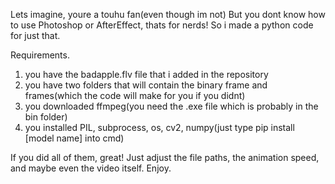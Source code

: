 Lets imagine, youre a touhu fan(even though im not)
But you dont know how to use Photoshop or AfterEffect, thats for nerds!
So i made a python code for just that.

Requirements.
1. you have the badapple.flv file that i added in the repository
2. you have two folders that will contain the binary frame and frames(which the code will make for you if you didnt)
3. you downloaded ffmpeg(you need the .exe file which is probably in the bin folder)
4. you installed PIL, subprocess, os, cv2, numpy(just type pip install [model name] into cmd)

If you did all of them, great! Just adjust the file paths, the animation speed, and maybe even the video itself.
Enjoy.
